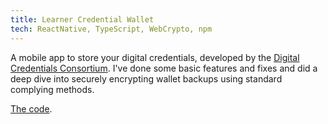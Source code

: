 ```yaml
---
title: Learner Credential Wallet
tech: ReactNative, TypeScript, WebCrypto, npm
---
```


A mobile app to store your digital credentials, developed by the [Digital Credentials Consortium](https://digitalcredentials.mit.edu/). I've done some basic features and fixes and did a deep dive into securely encrypting wallet backups using standard complying methods.

[The code](https://github.com/digitalcredentials/learner-credential-wallet).
